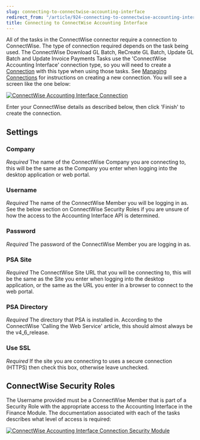 ```yaml
---
slug: connecting-to-connectwise-accounting-interface
redirect_from: "/article/924-connecting-to-connectwise-accounting-interface"
title: Connecting to ConnectWise Accounting Interface
---
```



All of the tasks in the ConnectWise connector require a connection to ConnectWise. The type of connection required depends on the task being used. The ConnectWise Download GL Batch, ReCreate GL Batch, Update GL Batch and Update Invoice Payments Tasks use the 'ConnectWise Accounting Interface' connection type, so you will need to create a [Connection](49-connections) with this type when using those tasks. See [Managing Connections](managing-connections) for instructions on creating a new connection. You will see a screen like the one below:



[![ConnectWise Accounting Interface Connection](http://www.zynk.com/images/v2/connectwise/accounting-interface-connection.png)](http://www.zynk.com/images/v2/connectwise/accounting-interface-connection.png)



Enter your ConnectWise details as described below, then click 'Finish' to create the connection.

## Settings

### Company
_Required_
The name of the ConnectWise Company you are connecting to, this will be the same as the Company you enter when logging into the desktop application or web portal.

### Username
_Required_
The name of the ConnectWise Member you will be logging in as. See the below section on ConnectWise Security Roles if you are unsure of how the access to the Accounting Interface API is determined.

### Password 
_Required_
The password of the ConnectWise Member you are logging in as.

### PSA Site
_Required_
The ConnectWise Site URL that you will be connecting to, this will be the same as the Site you enter when logging into the desktop application, or the same as the URL you enter in a browser to connect to the web portal.

### PSA Directory
_Required_
The directory that PSA is installed in. According to the ConnectWise 'Calling the Web Service' article, this should almost always be the v4\_6\_release.

### Use SSL
_Required_
If the site you are connecting to uses a secure connection (HTTPS) then check this box, otherwise leave unchecked.


## ConnectWise Security Roles


The Username provided must be a ConnectWise Member that is part of a Security Role with the appropriate access to the Accounting Interface in the Finance Module. The documentation associated with each of the tasks describes what level of access is required:



[![ConnectWise Accounting Interface Connection Security Module](http://www.zynk.com/images/v2/connectwise/cw-accounting-interface-connection-access.png)](http://www.zynk.com/images/v2/connectwise/cw-accounting-interface-connection-access.png)

